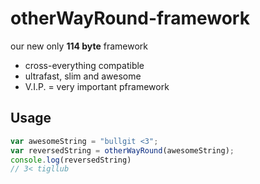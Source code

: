 # otherWayRound-framework

our new only **114 byte** framework

- cross-everything compatible
- ultrafast, slim and awesome
- V.I.P. = very important pframework

## Usage

```javascript
var awesomeString = "bullgit <3";
var reversedString = otherWayRound(awesomeString);
console.log(reversedString)
// 3< tigllub
```
